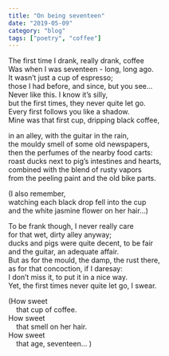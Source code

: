 ```yaml
---
title: "On being seventeen"
date: "2019-05-09"
category: "blog"
tags: ["poetry", "coffee"]
---
```

The first time I drank, really drank, coffee  
Was when I was seventeen - long, long ago.  
It wasn’t just a cup of espresso;  
those I had before, and since, but you see...  
Never like this. I know it’s silly,  
but the first times, they never quite let go.  
Every first follows you like a shadow.  
Mine was that first cup, dripping black coffee,  

in an alley, with the guitar in the rain,  
the mouldy smell of some old newspapers,  
then the perfumes of the nearby food carts:  
roast ducks next to pig’s intestines and hearts,  
combined with the blend of rusty vapors  
from the peeling paint and the old bike parts.  
    
(I also remember,  
watching each black drop fell into the cup  
and the white jasmine flower on her hair…)  

To be frank though, I never really care  
for that wet, dirty alley anyway;  
ducks and pigs were quite decent, to be fair  
and the guitar, an adequate affair.  
But as for the mould, the damp, the rust there,  
as for that concoction, if I daresay:  
I don’t miss it, to put it in a nice way.  
Yet, the first times never quite let go, I swear.  

(How sweet  
&nbsp;&nbsp;&nbsp;&nbsp;that cup of coffee.  
How sweet  
&nbsp;&nbsp;&nbsp;&nbsp;that smell on her hair.  
How sweet  
&nbsp;&nbsp;&nbsp;&nbsp;that age, seventeen… )
